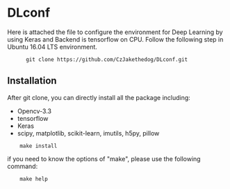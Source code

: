 # DLconf

Here is attached the file to configure the environment for Deep Learning by using Keras and Backend is tensorflow on CPU.
Follow the following step in Ubuntu 16.04 LTS environment.

```
      git clone https://github.com/CzJakethedog/DLconf.git

```
## Installation

After git clone, you can directly install all the package including:
- Opencv-3.3
- tensorflow
- Keras
- scipy, matplotlib, scikit-learn, imutils, h5py, pillow

```
    make install
```

if you need to know the options of "make", please use the following command:
```
    make help
```
